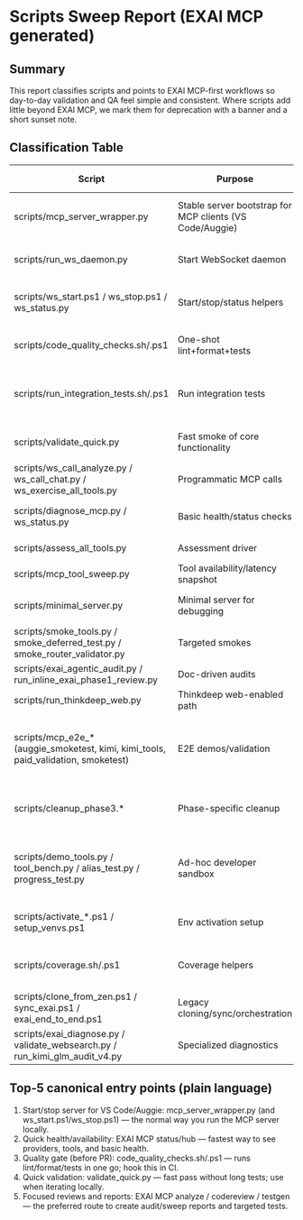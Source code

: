 # Scripts Sweep Report (EXAI MCP generated)

## Summary
This report classifies scripts and points to EXAI MCP-first workflows so day-to-day validation and QA feel simple and consistent. Where scripts add little beyond EXAI MCP, we mark them for deprecation with a banner and a short sunset note.

## Classification Table
Script | Purpose | Status | Replacement / EXAI route | Notes/Banner
---|---|---|---|---
scripts/mcp_server_wrapper.py | Stable server bootstrap for MCP clients (VS Code/Auggie) | Canonical | Keep; default entrypoint | Required for your default WS shim setup
scripts/run_ws_daemon.py | Start WebSocket daemon | Canonical | Keep; call via task/run target | Core to your VS Code setup
scripts/ws_start.ps1 / ws_stop.ps1 / ws_status.py | Start/stop/status helpers | Supporting | Keep | Convenience wrappers around daemon
scripts/code_quality_checks.sh/.ps1 | One-shot lint+format+tests | Canonical | Keep; wire to CI | Your single, memorable quality gate
scripts/run_integration_tests.sh/.ps1 | Run integration tests | Supporting | Keep | Use when you specifically want local model/live tests
scripts/validate_quick.py | Fast smoke of core functionality | Supporting | Keep | Minimal, quick signal without full suites
scripts/ws_call_analyze.py / ws_call_chat.py / ws_exercise_all_tools.py | Programmatic MCP calls | Supporting | Prefer EXAI MCP; keep for automation | Useful for scripted CI steps
scripts/diagnose_mcp.py / ws_status.py | Basic health/status checks | Supporting | Prefer EXAI MCP status; keep | Good when EXAI MCP is unavailable
scripts/assess_all_tools.py | Assessment driver | Supporting | Prefer EXAI MCP analyze/codereview | Keep for bulk assessments
scripts/mcp_tool_sweep.py | Tool availability/latency snapshot | Supporting | Prefer EXAI MCP status/hub | Keep minimal
scripts/minimal_server.py | Minimal server for debugging | Supporting | Keep | Low-risk diagnostic fallback
scripts/smoke_tools.py / smoke_deferred_test.py / smoke_router_validator.py | Targeted smokes | Supporting | Prefer EXAI MCP targeted tests | Keep minimal
scripts/exai_agentic_audit.py / run_inline_exai_phase1_review.py | Doc-driven audits | Supporting | Prefer EXAI MCP analyze | Keep for batch automation
scripts/run_thinkdeep_web.py | Thinkdeep web-enabled path | Supporting | Prefer EXAI MCP thinkdeep | Keep for local experiments
scripts/mcp_e2e_* (auggie_smoketest, kimi, kimi_tools, paid_validation, smoketest) | E2E demos/validation | Deprecate | EXAI MCP: test plans under analyze/testgen | Add deprecation banner; fold useful parts into EXAI MCP docs
scripts/cleanup_phase3.* | Phase-specific cleanup | Deprecate | N/A | Add banner: superseded by current consolidation
scripts/demo_tools.py / tool_bench.py / alias_test.py / progress_test.py | Ad-hoc developer sandbox | Deprecate | N/A | Add banner; merge any still-useful snippets into docs/dev-notes
scripts/activate_*.ps1 / setup_venvs.ps1 | Env activation setup | Supporting | Keep | Document once; keep as convenience
scripts/coverage.sh/.ps1 | Coverage helpers | Supporting | Keep | Optional; wire into quality_checks if desired
scripts/clone_from_zen.ps1 / sync_exai.ps1 / exai_end_to_end.ps1 | Legacy cloning/sync/orchestration | Deprecate | EXAI MCP routes + gh-mcp | Add banner and sunset
scripts/exai_diagnose.py / validate_websearch.py / run_kimi_glm_audit_v4.py | Specialized diagnostics | Deprecate | EXAI MCP status/analyze/thinkdeep | Consolidate into EXAI flows

## Top‑5 canonical entry points (plain language)
1) Start/stop server for VS Code/Auggie: mcp_server_wrapper.py (and ws_start.ps1/ws_stop.ps1) — the normal way you run the MCP server locally.
2) Quick health/availability: EXAI MCP status/hub — fastest way to see providers, tools, and basic health.
3) Quality gate (before PR): code_quality_checks.sh/.ps1 — runs lint/format/tests in one go; hook this in CI.
4) Quick validation: validate_quick.py — fast pass without long tests; use when iterating locally.
5) Focused reviews and reports: EXAI MCP analyze / codereview / testgen — the preferred route to create audit/sweep reports and targeted tests.

